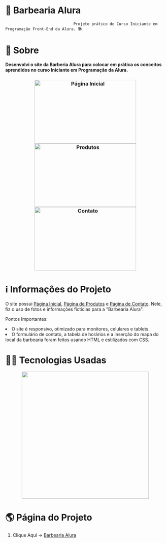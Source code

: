 
 # 💈 **Barbearia Alura** 
                                  Projeto prático do Curso Iniciante em Programação Front-End da Alura. 📚
                                                   

# 🔎 **Sobre**
                                              
<p><strong>Desenvolvi o site da Barberia Alura para colocar em prática os conceitos aprendidos no curso Iniciante em Programação da Alura.</strong><p>

 <h3 align="center">
 <img src="https://user-images.githubusercontent.com/113942221/211680682-0329996b-89ad-4200-a210-a047af23be38.png" width="320" height="200" alt="Página Inicial">  
 <img src="https://user-images.githubusercontent.com/113942221/211683333-07e9c15c-2e25-4467-9425-ccc7229d1fa7.png" width="320" height="200" alt="Produtos">
 <img src="https://user-images.githubusercontent.com/113942221/211681189-a4a7a014-604b-4db2-baa3-21f2563e7b68.png" width="320" height="200" alt="Contato">
</h3>

# ℹ️ **Informações do Projeto**

O site possui [Página Inicial](https://araujoeduarda.github.io/BarbeariaAlura/index.html), [Página de Produtos](https://araujoeduarda.github.io/BarbeariaAlura/produtos.html) e [Página de Contato](https://araujoeduarda.github.io/BarbeariaAlura/contato.html). Nele, fiz o uso de fotos e informações fictícias para a "Barbearia Alura".


Pontos Importantes:

<li>O site é responsivo, otimizado para monitores, celulares e tablets.</li>


<li>O formulário de contato, a tabela de horários e a inserção do mapa do local da barbearia foram feitos usando HTML e estilizados com CSS.</li>


# 👩‍💻 **Tecnologias Usadas**

<p align="center">
<img width="400" src="https://user-images.githubusercontent.com/113942221/211683012-c76dcf55-a359-46d9-b7de-5b0792025e80.jpg">
</p>


# 🌎 **Página do Projeto**
1. Clique Aqui -> [Barbearia Alura](https://araujoeduarda.github.io/BarbeariaAlura/index.html)
